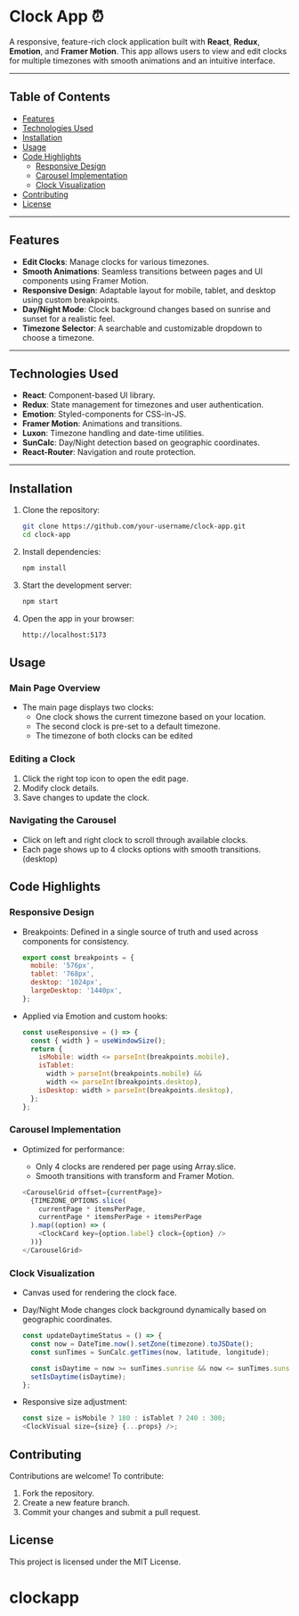 # Clock App ⏰

A responsive, feature-rich clock application built with **React**, **Redux**, **Emotion**, and **Framer Motion**. This app allows users to view and edit clocks for multiple timezones with smooth animations and an intuitive interface.

---

## Table of Contents

- [Features](#features)
- [Technologies Used](#technologies-used)
- [Installation](#installation)
- [Usage](#usage)
- [Code Highlights](#code-highlights)
  - [Responsive Design](#responsive-design)
  - [Carousel Implementation](#carousel-implementation)
  - [Clock Visualization](#clock-visualization)
- [Contributing](#contributing)
- [License](#license)

---

## Features

- **Edit Clocks**: Manage clocks for various timezones.
- **Smooth Animations**: Seamless transitions between pages and UI components using Framer Motion.
- **Responsive Design**: Adaptable layout for mobile, tablet, and desktop using custom breakpoints.
- **Day/Night Mode**: Clock background changes based on sunrise and sunset for a realistic feel.
- **Timezone Selector**: A searchable and customizable dropdown to choose a timezone.

---

## Technologies Used

- **React**: Component-based UI library.
- **Redux**: State management for timezones and user authentication.
- **Emotion**: Styled-components for CSS-in-JS.
- **Framer Motion**: Animations and transitions.
- **Luxon**: Timezone handling and date-time utilities.
- **SunCalc**: Day/Night detection based on geographic coordinates.
- **React-Router**: Navigation and route protection.

---

## Installation

1. Clone the repository:

   ```bash
   git clone https://github.com/your-username/clock-app.git
   cd clock-app
   ```

2. Install dependencies:

   ```bash
   npm install
   ```

3. Start the development server:

   ```bash
   npm start
   ```

4. Open the app in your browser:
   ```bash
   http://localhost:5173
   ```

## Usage

### Main Page Overview

- The main page displays two clocks:
  - One clock shows the current timezone based on your location.
  - The second clock is pre-set to a default timezone.
  - The timezone of both clocks can be edited

### Editing a Clock

1. Click the right top icon to open the edit page.
2. Modify clock details.
3. Save changes to update the clock.

### Navigating the Carousel

- Click on left and right clock to scroll through available clocks.
- Each page shows up to 4 clocks options with smooth transitions.(desktop)

## Code Highlights

### Responsive Design

- Breakpoints: Defined in a single source of truth and used across components for consistency.

  ```javascript
  export const breakpoints = {
    mobile: '576px',
    tablet: '768px',
    desktop: '1024px',
    largeDesktop: '1440px',
  };
  ```

- Applied via Emotion and custom hooks:

  ```javascript
  const useResponsive = () => {
    const { width } = useWindowSize();
    return {
      isMobile: width <= parseInt(breakpoints.mobile),
      isTablet:
        width > parseInt(breakpoints.mobile) &&
        width <= parseInt(breakpoints.desktop),
      isDesktop: width > parseInt(breakpoints.desktop),
    };
  };
  ```

### Carousel Implementation

- Optimized for performance:

  - Only 4 clocks are rendered per page using Array.slice.
  - Smooth transitions with transform and Framer Motion.

  ```javascript
  <CarouselGrid offset={currentPage}>
    {TIMEZONE_OPTIONS.slice(
      currentPage * itemsPerPage,
      currentPage * itemsPerPage + itemsPerPage
    ).map((option) => (
      <ClockCard key={option.label} clock={option} />
    ))}
  </CarouselGrid>
  ```

### Clock Visualization

- Canvas used for rendering the clock face.
- Day/Night Mode changes clock background dynamically based on geographic coordinates.

  ```javascript
  const updateDaytimeStatus = () => {
    const now = DateTime.now().setZone(timezone).toJSDate();
    const sunTimes = SunCalc.getTimes(now, latitude, longitude);

    const isDaytime = now >= sunTimes.sunrise && now <= sunTimes.sunset;
    setIsDaytime(isDaytime);
  };
  ```

- Responsive size adjustment:
  ```javascript
  const size = isMobile ? 180 : isTablet ? 240 : 300;
  <ClockVisual size={size} {...props} />;
  ```

## Contributing

Contributions are welcome! To contribute:

1. Fork the repository.
2. Create a new feature branch.
3. Commit your changes and submit a pull request.

## License

This project is licensed under the MIT License.
# clockapp
